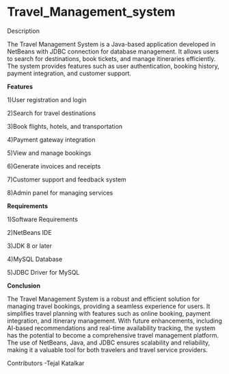 # Travel_Management_system
Description

The Travel Management System is a Java-based application developed in NetBeans with JDBC connection for database management. It allows users to search for destinations, book tickets, and manage itineraries efficiently. The system provides features such as user authentication, booking history, payment integration, and customer support.

**Features**

1)User registration and login

2)Search for travel destinations

3)Book flights, hotels, and transportation

4)Payment gateway integration

5)View and manage bookings

6)Generate invoices and receipts

7)Customer support and feedback system

8)Admin panel for managing services

**Requirements**

1)Software Requirements

2)NetBeans IDE

3)JDK 8 or later

4)MySQL Database

5)JDBC Driver for MySQL

**Conclusion**

The Travel Management System is a robust and efficient solution for managing travel bookings, providing a seamless experience for users. It simplifies travel planning with features such as online booking, payment integration, and itinerary management. With future enhancements, including AI-based recommendations and real-time availability tracking, the system has the potential to become a comprehensive travel management platform. The use of NetBeans, Java, and JDBC ensures scalability and reliability, making it a valuable tool for both travelers and travel service providers.

Contributors
-Tejal Katalkar
